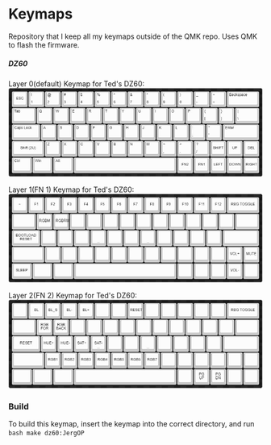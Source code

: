 # Keymaps
Repository that I keep all my keymaps outside of the QMK repo. Uses QMK to flash the firmware.

##### DZ60 
Layer 0(default) Keymap for Ted's DZ60:
![DZ60 Main Layer](assets/main_layer.jpg)

Layer 1(FN 1) Keymap for Ted's DZ60:
![DZ60 FN1 Layer](assets/fn1_layer.jpg)


Layer 2(FN 2) Keymap for Ted's DZ60:
![DZ60 FN2 Layer](assets/fn2_layer.jpg)

### Build
To build this keymap, insert the keymap into the correct directory, and run `bash make dz60:JergOP` 